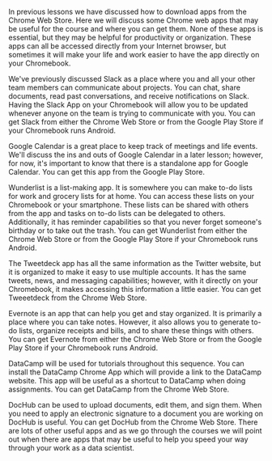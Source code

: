 In previous lessons we have discussed how to download apps from the Chrome Web Store. Here we will discuss some Chrome web apps that may be useful for the course and where you can get them. None of these apps is essential, but they may be helpful for productivity or organization. These apps can all be accessed directly from your Internet browser, but sometimes it will make your life and work easier to have the app directly on your Chromebook. 

We've previously discussed Slack as a place where you and all your other team members can communicate about projects. You can chat, share documents, read past conversations, and receive notifications on Slack. Having the Slack App on your Chromebook will allow you to be updated whenever anyone on the team is trying to communicate with you. You can get Slack from either the Chrome Web Store or from the Google Play Store if your Chromebook runs Android. 

Google Calendar is a great place to keep track of meetings and life events. We'll discuss the ins and outs of Google Calendar in a later lesson; however, for now, it's important to know that there is a standalone app for Google Calendar. You can get this app from the Google Play Store.

Wunderlist is a list-making app. It is somewhere you can make to-do lists for work and grocery lists for at home. You can access these lists on your Chromebook or your smartphone. These lists can be shared with others from the app and tasks on to-do lists can be delegated to others. Additionally, it has reminder capabilities so that you never forget someone's birthday or to take out the trash. You can get Wunderlist from either the Chrome Web Store or from the Google Play Store if your Chromebook runs Android. 

The Tweetdeck app has all the same information as the Twitter website, but it is organized to make it easy to use multiple accounts. It has the same tweets, news, and messaging capabilities; however, with it directly on your Chromebook, it makes accessing this information a little easier. You can get Tweeetdeck from the Chrome Web Store.

Evernote is an app that can help you get and stay organized. It is primarily a place where you can take notes. However, it also allows you to generate to-do lists, organize receipts and bills, and to share these things with others. You can get Evernote from either the Chrome Web Store or from the Google Play Store if your Chromebook runs Android. 

DataCamp will be used for tutorials throughout this sequence. You can install the DataCamp Chrome App which will provide a link to the DataCamp website. This app will be useful as a shortcut to DataCamp when doing assignments. You can get DataCamp from the Chrome Web Store.

DocHub can be used to upload documents, edit them, and sign them. When you need to apply an electronic signature to a document you are working on DocHub is useful. You can get DocHub from the Chrome Web Store. There are lots of other useful apps and as we go through the courses we will point out when there are apps that may be useful to help you speed your way through your work as a data scientist. 